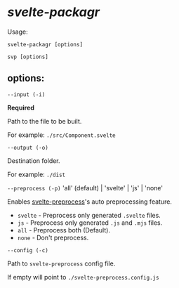 # _svelte-packagr_

Usage:

`svelte-packagr [options]`

`svp [options]`

## options:

`--input (-i)`

**Required**

Path to the file to be built.

For example: `./src/Component.svelte`

`--output (-o)`

Destination folder.

For example: `./dist`

`--preprocess (-p)` 'all' (default) | 'svelte' | 'js' | 'none'

Enables [svelte-preprocess](https://github.com/sveltejs/svelte-preprocess)'s auto preprocessing feature.

-   `svelte` - Preprocess only generated `.svelte` files.
-   `js` - Preprocess only generated `.js` and `.mjs` files.
-   `all` - Preprocess both (Default).
-   `none` - Don't preprocess.

`--config (-c)`

Path to `svelte-preprocess` config file.

If empty will point to `./svelte-preprocess.config.js`
